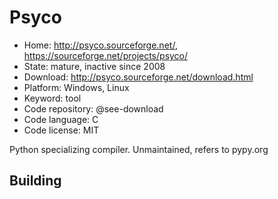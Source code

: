 # Psyco

- Home: http://psyco.sourceforge.net/, https://sourceforge.net/projects/psyco/
- State: mature, inactive since 2008
- Download: http://psyco.sourceforge.net/download.html
- Platform: Windows, Linux
- Keyword: tool
- Code repository: @see-download
- Code language: C
- Code license: MIT

Python specializing compiler.
Unmaintained, refers to pypy.org

## Building
